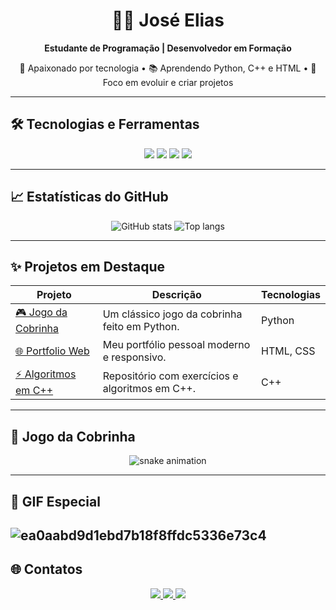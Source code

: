 <h1 align="center">👨‍💻 José Elias</h1>
<p align="center">
  <strong>Estudante de Programação | Desenvolvedor em Formação</strong>
</p>

<p align="center">
  🚀 Apaixonado por tecnologia • 📚 Aprendendo Python, C++ e HTML • 🎯 Foco em evoluir e criar projetos
</p>

---

## 🛠️ Tecnologias e Ferramentas
<p align="center">
  <img src="https://img.shields.io/badge/Python-3776AB?style=for-the-badge&logo=python&logoColor=white"/>
  <img src="https://img.shields.io/badge/C++-00599C?style=for-the-badge&logo=cplusplus&logoColor=white"/>
  <img src="https://img.shields.io/badge/HTML5-E34F26?style=for-the-badge&logo=html5&logoColor=white"/>
  <img src="https://img.shields.io/badge/Git-F05032?style=for-the-badge&logo=git&logoColor=white"/>
</p>

---

## 📈 Estatísticas do GitHub
<p align="center">
  <img src="https://github-readme-stats.vercel.app/api?username=joseelias&show_icons=true&theme=tokyonight" alt="GitHub stats"/>
  <img src="https://github-readme-stats.vercel.app/api/top-langs/?username=joseelias&layout=compact&theme=tokyonight" alt="Top langs"/>
</p>

---

## ✨ Projetos em Destaque
| Projeto | Descrição | Tecnologias |
|---------|-----------|-------------|
| [🎮 Jogo da Cobrinha](https://github.com/joseelias/snake-game) | Um clássico jogo da cobrinha feito em Python. | Python |
| [🌐 Portfolio Web](https://github.com/joseelias/portfolio) | Meu portfólio pessoal moderno e responsivo. | HTML, CSS |
| [⚡ Algoritmos em C++](https://github.com/joseelias/algorithms) | Repositório com exercícios e algoritmos em C++. | C++ |

---

## 🐍 Jogo da Cobrinha
<p align="center">
  <img src="https://github.com/joseelias/joseelias/blob/output/snake.svg" alt="snake animation"/>
</p>

---

## 🤠 GIF Especial
![ea0aabd9d1ebd7b18f8ffdc5336e73c4](https://github.com/user-attachments/assets/bc0f8db0-cd3f-457c-9bc8-947270200782)
---

## 🌐 Contatos
<p align="center">
  <a href="https://www.linkedin.com/in/josé-elias-bb4b1528b">
    <img src="https://img.shields.io/badge/LinkedIn-0077B5?style=for-the-badge&logo=linkedin&logoColor=white"/>
  </a>
  <a href="mailto:joseeliasdeoliveiralopes@gmail.com">
    <img src="https://img.shields.io/badge/Gmail-D14836?style=for-the-badge&logo=gmail&logoColor=white"/>
  </a>
  <a href="https://www.instagram.com/elih_00777?igsh=MWQybXE2eXFkdXZibw==">
    <img src="https://img.shields.io/badge/Instagram-E4405F?style=for-the-badge&logo=instagram&logoColor=white"/>
  </a>
</p>
